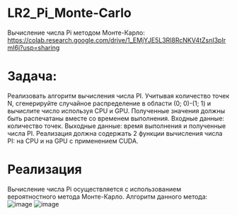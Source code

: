 # LR2_Pi_Monte-Carlo
Вычисление числа Pi методом Монте-Карло: https://colab.research.google.com/drive/1_EMjYJE5L3Rl8RcNKV4tZsnI3pIrmI6j?usp=sharing

# Задача: 
Реализовать алгоритм вычисления числа PI.
Учитывая количество точек N, сгенерируйте случайное распределение в области (0; 0)-(1; 1) и вычислите число используя CPU и GPU. Полученные значения должны быть распечатаны вместе со временем выполнения.
Входные данные: количество точек.
Выходные данные: время выполнения и полученные числа PI.
Реализация должна содержать 2 функции вычисления числа PI: на CPU и на GPU с применением CUDA.

# Реализация
Вычисление числа Pi осуществляется с использованием вероятностного метода Монте-Карло. Алгоритм данного метода:
![image](https://github.com/Won20/LR2_Pi_Monte-Carlo/assets/102918065/8fc7671f-42fd-4205-803f-bb6ae2a31587)
![image](https://github.com/Won20/LR2_Pi_Monte-Carlo/assets/102918065/174b7195-2125-476a-a83d-f9155d778b33)







